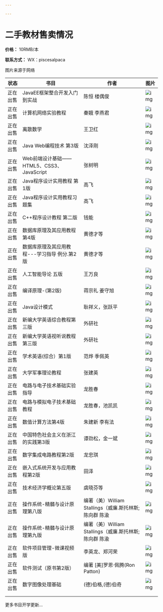 ```yaml
---

---
```


# 二手教材售卖情况

**价格：** 10RMB/本

**联系方式：** WX：piscesalpaca

图片来源于网络

| 状态     | 书目                                         | 作者                                                   | 图片                                                         |
| -------- | -------------------------------------------- | ------------------------------------------------------ | ------------------------------------------------------------ |
| 正在出售 | JavaEE框架整合开发入门到实战                 | 陈恒  楼偶俊                                           | ![img](https://img10.360buyimg.com/n1/s200x200_jfs/t1/94/3/19547/74854/6357e7ddEc07e4357/037e942a1a196e2d.jpg) |
| 正在出售 | 计算机网络实验教程                           | 秦娥 李燕君                                            | ![img](https://img10.360buyimg.com/n1/s200x200_jfs/t1/214205/13/2262/93622/617a6f0fEed90a557/7383718758134842.jpg) |
| 正在出售 | 离散数学                                     | 王卫红                                                 | ![img](https://img10.360buyimg.com/n1/s200x200_jfs/t1/16820/26/16772/49065/62b3bc39E7f1415d8/5c106b9a1e74393b.jpg) |
| 正在出售 | Java Web编程技术 第3版                       | 沈泽刚                                                 | ![img](https://img14.360buyimg.com/n1/s200x200_jfs/t1/20306/19/9829/149601/5c986854E87a9867a/6ba1a412b939ff72.jpg) |
| 正在出售 | Web前端设计基础——HTML5、CSS3、JavaScript     | 张树明                                                 | ![img](https://img13.360buyimg.com/n1/s200x200_jfs/t1/188494/6/31795/15879/63b793c0Fa7cfe311/7ed9e9dd171e65b2.jpg) |
| 正在出售 | Java程序设计实用教程 第1版                   | 高飞                                                   | ![img](https://img14.360buyimg.com/n1/s200x200_jfs/t1/194076/17/28238/46899/631a8c9cEe177ff5d/41c8e3443d493c40.jpg) |
| 正在出售 | Java程序设计实用教程习题集                   | 高飞                                                   | ![img](https://img10.360buyimg.com/n1/s200x200_jfs/t1/207586/14/10465/283166/619dffcaEec674390/abbf5cb1e5f665ba.jpg) |
| 正在出售 | C++程序设计教程 第二版                       | 钱能                                                   | ![img](https://img14.360buyimg.com/n1/s200x200_jfs/t1/197414/35/5662/124104/612cb484E00b67e00/75d8b5be0052de01.jpg) |
| 正在出售 | 数据库原理及其应用教程第4版                  | 黄德才等                                               | ![img](https://img10.360buyimg.com/n1/s200x200_jfs/t17698/16/1132809048/153989/24f63785/5abc58d6Nb8f33c86.jpg) |
| 正在出售 | 数据库原理及其应用教程---学习指导 例分.第2版 | 黄德才等                                               | ![img](https://img12.360buyimg.com/n1/s200x200_jfs/t1/177733/36/25044/63265/6282f667E1781e188/28c88d15b54cbdf2.jpg) |
| 正在出售 | 人工智能导论 五版                            | 王万良                                                 | ![img](https://img10.360buyimg.com/n1/s200x200_jfs/t1/166049/17/7746/113083/6035ecebE1cd34c62/468a17cffe4f7337.jpg) |
| 正在出售 | 编译原理-(第2版)                             | 蒋宗礼 姜守旭                                          | ![img](https://img11.360buyimg.com/n1/s200x200_jfs/t1/371/2/16867/14736/6380950cE6f28a115/ddf5df7196481adc.jpg) |
| 正在出售 | Java设计模式                                 | 耿祥义，张跃平                                         | ![img](https://img10.360buyimg.com/n1/s200x200_jfs/t5218/337/1571274487/50923/5f444a91/591152efNd44afe8d.jpg) |
| 正在出售 | 新编大学英语综合教程第三版                   | 外研社                                                 | ![img](https://img13.360buyimg.com/n1/s200x200_jfs/t1/161569/27/2531/178481/5ffe6e7aEfe336768/add67e5fdd2a4ecb.jpg) |
| 正在出售 | 新编大学英语视听说教程第三版                 | 外研社                                                 | ![img](https://img12.360buyimg.com/n1/s200x200_jfs/t1/156303/3/6691/211510/6006cc6aE2182bf08/12e55ffee2fcc9ae.jpg) |
| 正在出售 | 学术英语(综合）第1版                         | 范烨 季佩英                                            | ![img](https://img11.360buyimg.com/n1/s200x200_jfs/t1/145407/40/11718/96291/5f8fec4dEb2b6f8aa/7678ef51578c59dc.jpg) |
| 正在出售 | 大学军事理论教程                             | 张建英                                                 | ![img](https://img13.360buyimg.com/n1/s200x200_jfs/t1/173081/35/32089/147890/6376f614Ef9ee86b0/e68d9d5ce34842b7.jpg) |
| 正在出售 | 电路与电子技术基础实验指导                   | 龙胜春                                                 | ![img](https://img10.360buyimg.com/n1/s200x200_jfs/t1/46557/30/20733/31553/6397a764E5f7befdf/b5c74a7d53053177.jpg) |
| 正在出售 | 电路与模拟电子技术基础教程                   | 龙胜春，池凯凯                                         | ![img](https://img11.360buyimg.com/n1/s200x200_jfs/t1/216433/12/22617/47845/63b44801Fac0e53eb/43c08341cea978fb.jpg) |
| 正在出售 | 数值计算方法第4版                            | 朱建新 李有法                                          | ![img](https://img10.360buyimg.com/n1/s200x200_jfs/t1/189903/40/21190/160642/613005e5E440bee7d/5ac349ec33188b96.jpg) |
| 正在出售 | 中国特色社会主义在浙江的实践第3版            | 谭劲松，金一斌                                         | ![img](https://img11.360buyimg.com/n1/s200x200_jfs/t1/156618/7/27161/139033/61ade060E1e204ace/ab8fc455b77f1382.jpg) |
| 正在出售 | 数字集成电路教程第2版                        | 龙忠琪                                                 | ![img](https://img12.360buyimg.com/n1/s200x200_jfs/t1/121145/17/27672/13767/63803306Eaee6cbb0/977d9bdf0728f56b.jpg) |
| 正在出售 | 嵌入式系统开发与应用教程第2版                | 田泽                                                   | ![img](https://img13.360buyimg.com/n1/s200x200_jfs/t1/5177/12/14732/49076/5bdc6ea0E2953f3bc/b73613e9cbb831f3.jpg) |
| 正在出售 | 技术经济学概论第五版                         | 虞晓芬等                                               | ![img](https://img14.360buyimg.com/n1/s200x200_jfs/t1/74080/25/8733/67926/5d68b34bE37929c9e/410757bcc2caf55d.jpg) |
| 正在出售 | 操作系统-精髓与设计原理第八版                | 编著（美）William Stallings（威廉.斯托林斯;陈向群 陈渝 | ![img](https://img12.360buyimg.com/n1/s200x200_jfs/t1/99885/6/30586/30418/62bd193aE21510d47/554c8b01029aec3e.jpg) |
| 正在出售 | 操作系统-精髓与设计原理第九版                | 编著（美）William Stallings（威廉.斯托林斯;陈向群 陈渝 | ![img](https://img11.360buyimg.com/n1/s200x200_jfs/t1/131536/7/6155/515422/5f283ab9E68f37696/dea8e869ba69ca73.jpg) |
| 正在出售 | 软件项目管理-微课视频版                      | 李英龙、郑河荣                                         | ![img](https://img11.360buyimg.com/n1/s200x200_jfs/t1/165090/40/10600/99902/6046d5daE51cd5087/438741ea6515284c.jpg) |
| 正在出售 | 软件测试（原书第2版）                        | 编著 [美]罗恩·佩腾(Ron Patton)                         | ![img](https://img13.360buyimg.com/n1/s200x200_jfs/t1/122029/18/21393/204114/62172165Ef9534b2e/b1e9afa754030b3e.jpg) |
| 正在出售 | 数字图像处理基础                             | (德)伯格,(德)伯奇                                      | ![img](https://img12.360buyimg.com/n1/s200x200_jfs/t1/171762/7/31389/58799/6370c6e8E3249950d/1eee3b609653c814.jpg) |
|          |                                              |                                                        |                                                              |
|          |                                              |                                                        |                                                              |

更多书目开学更新...